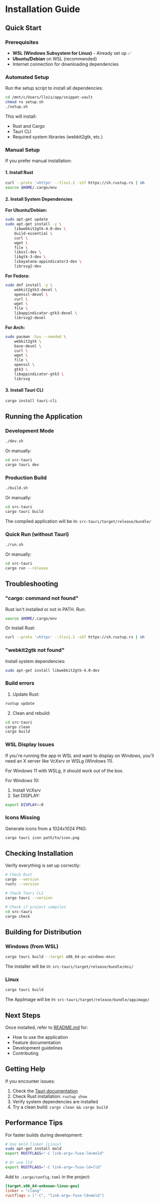# Installation Guide

## Quick Start

### Prerequisites

- **WSL (Windows Subsystem for Linux)** - Already set up ✅
- **Ubuntu/Debian** on WSL (recommended)
- Internet connection for downloading dependencies

### Automated Setup

Run the setup script to install all dependencies:

```bash
cd /mnt/c/Users/llois/app/snippet-vault
chmod +x setup.sh
./setup.sh
```

This will install:
- Rust and Cargo
- Tauri CLI
- Required system libraries (webkit2gtk, etc.)

### Manual Setup

If you prefer manual installation:

#### 1. Install Rust

```bash
curl --proto '=https' --tlsv1.2 -sSf https://sh.rustup.rs | sh
source $HOME/.cargo/env
```

#### 2. Install System Dependencies

**For Ubuntu/Debian:**
```bash
sudo apt-get update
sudo apt-get install -y \
    libwebkit2gtk-4.0-dev \
    build-essential \
    curl \
    wget \
    file \
    libssl-dev \
    libgtk-3-dev \
    libayatana-appindicator3-dev \
    librsvg2-dev
```

**For Fedora:**
```bash
sudo dnf install -y \
    webkit2gtk3-devel \
    openssl-devel \
    curl \
    wget \
    file \
    libappindicator-gtk3-devel \
    librsvg2-devel
```

**For Arch:**
```bash
sudo pacman -Syu --needed \
    webkit2gtk \
    base-devel \
    curl \
    wget \
    file \
    openssl \
    gtk3 \
    libappindicator-gtk3 \
    librsvg
```

#### 3. Install Tauri CLI

```bash
cargo install tauri-cli
```

## Running the Application

### Development Mode

```bash
./dev.sh
```

Or manually:
```bash
cd src-tauri
cargo tauri dev
```

### Production Build

```bash
./build.sh
```

Or manually:
```bash
cd src-tauri
cargo tauri build
```

The compiled application will be in: `src-tauri/target/release/bundle/`

### Quick Run (without Tauri)

```bash
./run.sh
```

Or manually:
```bash
cd src-tauri
cargo run --release
```

## Troubleshooting

### "cargo: command not found"

Rust isn't installed or not in PATH. Run:
```bash
source $HOME/.cargo/env
```

Or install Rust:
```bash
curl --proto '=https' --tlsv1.2 -sSf https://sh.rustup.rs | sh
```

### "webkit2gtk not found"

Install system dependencies:
```bash
sudo apt-get install libwebkit2gtk-4.0-dev
```

### Build errors

1. Update Rust:
```bash
rustup update
```

2. Clean and rebuild:
```bash
cd src-tauri
cargo clean
cargo build
```

### WSL Display Issues

If you're running the app in WSL and want to display on Windows, you'll need an X server like VcXsrv or WSLg (Windows 11).

For Windows 11 with WSLg, it should work out of the box.

For Windows 10:
1. Install VcXsrv
2. Set DISPLAY:
```bash
export DISPLAY=:0
```

### Icons Missing

Generate icons from a 1024x1024 PNG:
```bash
cargo tauri icon path/to/icon.png
```

## Checking Installation

Verify everything is set up correctly:

```bash
# Check Rust
cargo --version
rustc --version

# Check Tauri CLI
cargo tauri --version

# Check if project compiles
cd src-tauri
cargo check
```

## Building for Distribution

### Windows (from WSL)

```bash
cargo tauri build --target x86_64-pc-windows-msvc
```

The installer will be in: `src-tauri/target/release/bundle/msi/`

### Linux

```bash
cargo tauri build
```

The AppImage will be in: `src-tauri/target/release/bundle/appimage/`

## Next Steps

Once installed, refer to [README.md](README.md) for:
- How to use the application
- Feature documentation
- Development guidelines
- Contributing

## Getting Help

If you encounter issues:
1. Check the [Tauri documentation](https://tauri.app/v1/guides/)
2. Check Rust installation: `rustup show`
3. Verify system dependencies are installed
4. Try a clean build: `cargo clean && cargo build`

## Performance Tips

For faster builds during development:

```bash
# Use mold linker (Linux)
sudo apt-get install mold
export RUSTFLAGS="-C link-arg=-fuse-ld=mold"

# Or use lld
export RUSTFLAGS="-C link-arg=-fuse-ld=lld"
```

Add to `.cargo/config.toml` in the project:
```toml
[target.x86_64-unknown-linux-gnu]
linker = "clang"
rustflags = ["-C", "link-arg=-fuse-ld=mold"]
```


